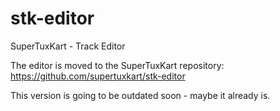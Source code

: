 stk-editor
==========

SuperTuxKart - Track Editor

The editor is moved to the SuperTuxKart repository:
https://github.com/supertuxkart/stk-editor

This version is going to be outdated soon - maybe it already is.
